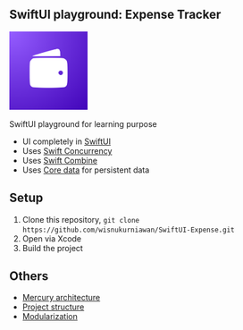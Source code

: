 ## SwiftUI playground: Expense Tracker

<img src="wallee/assets/Assets.xcassets/AppIcon.appiconset/App_store_1024_1x.png" width="140">

SwiftUI playground for learning purpose

* UI completely in [SwiftUI](https://developer.apple.com/documentation/swiftui/)
* Uses [Swift Concurrency](https://developer.apple.com/videos/play/wwdc2021/10254/)
* Uses [Swift Combine](https://developer.apple.com/videos/play/wwdc2019/722/)
* Uses [Core data](https://developer.apple.com/documentation/coredata/core_data_stack) for persistent data

## Setup
1. Clone this repository, `git clone https://github.com/wisnukurniawan/SwiftUI-Expense.git`
2. Open via Xcode
3. Build the project

## Others

* [Mercury architecture](https://github.com/wisnukurniawan/Compose-ToDo/blob/main/doc/architecture.md)
* [Project structure](https://github.com/wisnukurniawan/Compose-ToDo/blob/main/doc/project-structure.md)
* [Modularization](https://github.com/wisnukurniawan/Compose-ToDo/blob/main/doc/module.md)